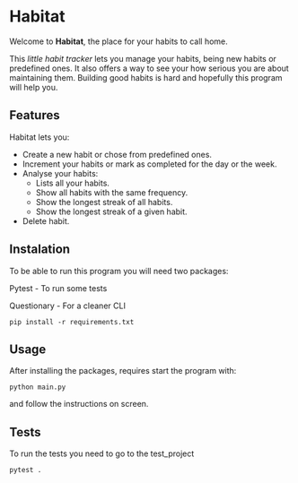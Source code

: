 # Habitat

Welcome to **Habitat**, the place for your habits to call home. 

This  *little habit tracker*  lets you manage your habits, being new habits or predefined ones.
It also offers a way to see your how serious you are about maintaining them. 
Building good habits is hard and hopefully this program will help you.

## Features
Habitat lets you:

- Create a new habit or chose from predefined ones.
- Increment your habits or mark as completed for the day or the week.
- Analyse your habits:
  - Lists all your habits.
  - Show all habits with the same frequency.
  - Show the longest streak of all habits.
  - Show the longest streak of a given habit.
- Delete habit.

## Instalation

To be able to run this program you will need two packages:

Pytest - To run some tests

Questionary - For a cleaner CLI
```
pip install -r requirements.txt
```

## Usage 

After installing the packages,  requires start the program with: 
```
python main.py
```
and follow the instructions on screen. 

## Tests

To run the tests you need to go to the test_project 
```
pytest . 
```